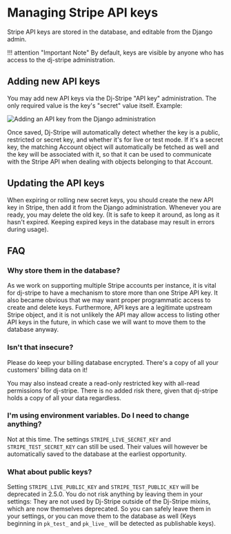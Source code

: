# Managing Stripe API keys

Stripe API keys are stored in the database, and editable from the Django admin.

!!! attention "Important Note"
    By default, keys are visible by anyone who has access to the
    dj-stripe administration.


## Adding new API keys

You may add new API keys via the Dj-Stripe "API key" administration. The only required
value is the key's "secret" value itself. Example:

![Adding an API key from the Django administration](https://user-images.githubusercontent.com/235410/99198962-2a1f2e00-279c-11eb-96cc-96dee0ba03ac.png)

Once saved, Dj-Stripe will automatically detect whether the key is a public, restricted
or secret key, and whether it's for live or test mode. If it's a secret key, the
matching Account object will automatically be fetched as well and the key will be
associated with it, so that it can be used to communicate with the Stripe API when
dealing with objects belonging to that Account.

## Updating the API keys

When expiring or rolling new secret keys, you should create the new API key in Stripe,
then add it from the Django administration. Whenever you are ready, you may delete the
old key. (It is safe to keep it around, as long as it hasn't expired. Keeping expired
keys in the database may result in errors during usage).

## FAQ

### Why store them in the database?

As we work on supporting multiple Stripe accounts per instance, it is vital for
dj-stripe to have a mechanism to store more than one Stripe API key. It also became
obvious that we may want proper programmatic access to create and delete keys.
Furthermore, API keys are a legitimate upstream Stripe object, and it is not unlikely
the API may allow access to listing other API keys in the future, in which case we will
want to move them to the database anyway.

### Isn't that insecure?

Please do keep your billing database encrypted. There's a copy of all your customers'
billing data on it!

You may also instead create a read-only restricted key with all-read permissions for
dj-stripe. There is no added risk there, given that dj-stripe holds a copy of all your
data regardless.

### I'm using environment variables. Do I need to change anything?

Not at this time. The settings `STRIPE_LIVE_SECRET_KEY` and `STRIPE_TEST_SECRET_KEY` can
still be used. Their values will however be automatically saved to the database at the
earliest opportunity.

### What about public keys?

Setting `STRIPE_LIVE_PUBLIC_KEY` and `STRIPE_TEST_PUBLIC_KEY` will be deprecated in
2.5.0. You do not risk anything by leaving them in your settings: They are not used by
Dj-Stripe outside of the Dj-Stripe mixins, which are now themselves deprecated. So you
can safely leave them in your settings, or you can move them to the database as well
(Keys beginning in `pk_test_` and `pk_live_` will be detected as publishable keys).
